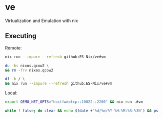 # ve
Virtualization and Emulation with nix


## Executing


Remote:
```bash
nix run --impure --refresh github:ES-Nix/ve#vm
```


```bash
du -hs nixos.qcow2 \
&& rm -frv nixos.qcow2

df -h / \
&& nix run --impure --refresh github:ES-Nix/ve#vm
```


Local:
```bash
export QEMU_NET_OPTS="hostfwd=tcp::10022-:2200" && nix run .#vm
```




```bash
while ! false; do clear && echo $(date +'%d/%m/%Y %H:%M:%S:%3N') && ps -u "$(echo nixbld{1..32})"; sleep 0.5; done
```
